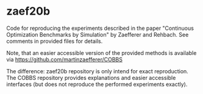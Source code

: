 # zaef20b

Code for reproducing the experiments described in the paper "Continuous Optimization Benchmarks by Simulation" by Zaefferer and Rehbach.
See comments in provided files for details. 

Note, that an easier accessible version of the provided methods is available via https://github.com/martinzaefferer/COBBS

The difference: zaef20b repository is only intend for exact reproduction. The COBBS repository provides explanations and easier accessible interfaces (but does not reproduce the performed experiments exactly).
